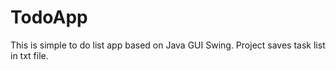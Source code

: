 # TodoApp

This is simple to do list app based on Java GUI Swing.
Project saves task list in txt file.
